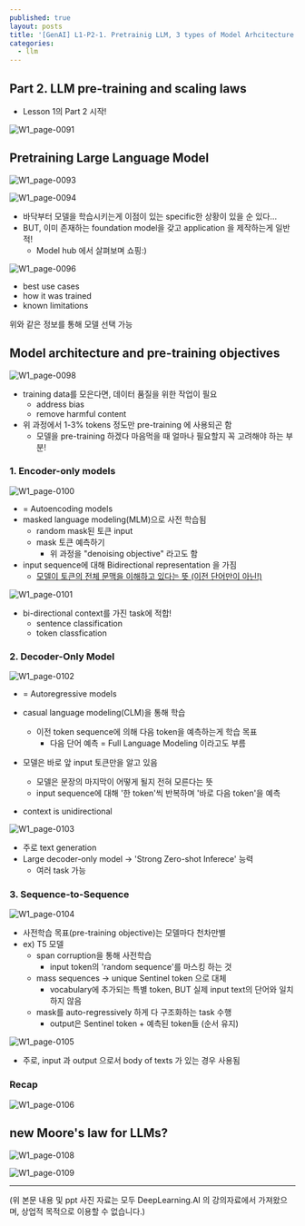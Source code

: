 ```yaml
---
published: true
layout: posts
title: '[GenAI] L1-P2-1. Pretrainig LLM, 3 types of Model Arhcitecture'
categories: 
  - llm
---
```




## Part 2. LLM pre-training and scaling laws

- Lesson 1의 Part 2 시작!

![W1_page-0091](../../assets/img/2023-07-18-lesson-1-4/W1_page-0091.jpg)



## Pretraining Large Language Model

![W1_page-0093](../../assets/img/2023-07-18-lesson-1-4/W1_page-0093.jpg)

![W1_page-0094](../../assets/img/2023-07-18-lesson-1-4/W1_page-0094.jpg)

- 바닥부터 모델을 학습시키는게 이점이 있는 specific한 상황이 있을 순 있다...
- BUT, 이미 존재하는 foundation model을 갖고 application 을 제작하는게 일반적!
	- Model hub 에서 살펴보며 쇼핑:)

 ![W1_page-0096](../../assets/img/2023-07-18-lesson-1-4/W1_page-0096.jpg)

- best use cases
- how it was trained
- known limitations

위와 같은 정보를 통해 모델 선택 가능



## Model architecture and pre-training objectives

![W1_page-0098](../../assets/img/2023-07-18-lesson-1-4/W1_page-0098.jpg)

- training data를 모은다면, 데이터 품질을 위한 작업이 필요
	- address bias
	- remove harmful content
- 위 과정에서 1-3% tokens 정도만 pre-training 에 사용되곤 함
	- 모델을 pre-training 하겠다 마음먹을 때 얼마나 필요할지 꼭 고려해야 하는 부분!



### 1. Encoder-only models

![W1_page-0100](../../assets/img/2023-07-18-lesson-1-4/W1_page-0100.jpg)

- = Autoencoding models
- masked language modeling(MLM)으로 사전 학습됨
	- random mask된 토큰 input
	- mask 토큰 예측하기
		- 위 과정을 "denoising objective" 라고도 함
- input sequence에 대해 Bidirectional representation 을 가짐
	- <u>모델이 토큰의 전체 문맥을 이해하고 있다는 뜻 (이전 단어만이 아닌!)</u>

![W1_page-0101](../../assets/img/2023-07-18-lesson-1-4/W1_page-0101.jpg)

- bi-directional context를 가진 task에 적합!
	- sentence classification
	- token classfication



### 2. Decoder-Only Model

![W1_page-0102](../../assets/img/2023-07-18-lesson-1-4/W1_page-0102.jpg)

- = Autoregressive models
- casual language modeling(CLM)을 통해 학습
	- 이전 token sequence에 의해 다음 token을 예측하는게 학습 목표
		- 다음 단어 예측 = Full Language Modeling 이라고도 부름

- 모델은 바로 앞 input 토큰만을 알고 있음
	- 모델은 문장의 마지막이 어떻게 될지 전혀 모른다는 뜻
	- input sequence에 대해 '한 token'씩 반복하며 '바로 다음 token'을 예측
- context is unidirectional

![W1_page-0103](../../assets/img/2023-07-18-lesson-1-4/W1_page-0103.jpg)

- 주로 text generation
- Large decoder-only model -> 'Strong Zero-shot Inferece' 능력
	- 여러 task 가능



### 3. Sequence-to-Sequence

![W1_page-0104](../../assets/img/2023-07-18-lesson-1-4/W1_page-0104.jpg)

- 사전학습 목표(pre-training objective)는 모델마다 천차만별
- ex) T5 모델
	- span corruption을 통해 사전학습
		- input token의 'random sequence'를 마스킹 하는 것
	- mass sequences -> unique Sentinel token 으로 대체
		- vocabulary에 추가되는 특별 token, BUT 실제 input text의 단어와 일치하지 않음
	- mask를 auto-regressively 하게 다 구조화하는 task 수행
		- output은 Sentinel token + 예측된 token들 (순서 유지)

![W1_page-0105](../../assets/img/2023-07-18-lesson-1-4/W1_page-0105.jpg)

- 주로, input 과 output 으로서 body of texts 가 있는 경우 사용됨



### Recap

![W1_page-0106](../../assets/img/2023-07-18-lesson-1-4/W1_page-0106.jpg)



## new Moore's law for LLMs?

![W1_page-0108](../../assets/img/2023-07-18-lesson-1-4/W1_page-0108.jpg)

![W1_page-0109](../../assets/img/2023-07-18-lesson-1-4/W1_page-0109.jpg)



---

(위 본문 내용 및 ppt 사진 자료는 모두 DeepLearning.AI 의 강의자료에서 가져왔으며, 상업적 목적으로 이용할 수 없습니다.)
